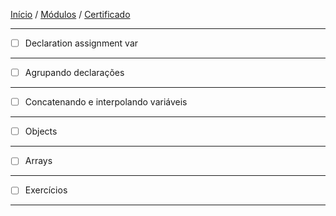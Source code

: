 [Início](https://github.com/Thalyalm/rocketseat-trilha-fundamentar) /
[Módulos](https://github.com/Thalyalm/rocketseat-trilha-fundamentar/tree/main/modulos/readme.md) /
[Certificado](https://github.com/Thalyalm/rocketseat-trilha-fundamentar/tree/main/certificado)

---

- [ ] Declaration assignment var

---

- [ ] Agrupando declarações

---

- [ ] Concatenando e interpolando variáveis

---

- [ ] Objects

---

- [ ] Arrays

---

- [ ] Exercícios

---
